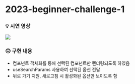 # 2023-beginner-challenge-1

### 💡 시연 영상
<img src="https://github.com/mobi-community/2023-beginner-challenge-1/assets/123251211/c0803841-245f-44f5-8e95-feccfe441b92"/>

### 🙃 구현 내용
- 컴포넌트 객체화를 통해 선택된 컴포넌트만 렌더링되도록 하였음
- useSearchParams 사용하여 선택된 옵션 전달
- 뒤로 가기 지원, 새로고침 시 활성화된 옵션만 보이도록 함
